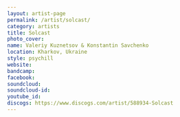 ```yaml
---
layout: artist-page
permalink: /artist/solcast/
category: artists
title: Solcast
photo_cover: 
name: Valeriy Kuznetsov & Konstantin Savchenko
location: Kharkov, Ukraine
style: psychill
website: 
bandcamp: 
facebook: 
soundcloud: 
soundcloud-id: 
youtube_id: 
discogs: https://www.discogs.com/artist/588934-Solcast
---
```

